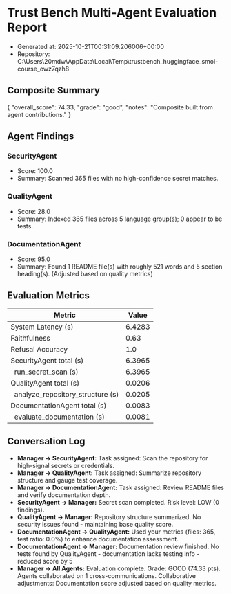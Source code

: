 # Trust Bench Multi-Agent Evaluation Report
- Generated at: 2025-10-21T00:31:09.206006+00:00
- Repository: C:\Users\20mdw\AppData\Local\Temp\trustbench_huggingface_smol-course_owz7qzh8

## Composite Summary
{
  "overall_score": 74.33,
  "grade": "good",
  "notes": "Composite built from agent contributions."
}

## Agent Findings
### SecurityAgent
- Score: 100.0
- Summary: Scanned 365 files with no high-confidence secret matches.

### QualityAgent
- Score: 28.0
- Summary: Indexed 365 files across 5 language group(s); 0 appear to be tests.

### DocumentationAgent
- Score: 95.0
- Summary: Found 1 README file(s) with roughly 521 words and 5 section heading(s). (Adjusted based on quality metrics)


## Evaluation Metrics
| Metric | Value |
| --- | --- |
| System Latency (s) | 6.4283 |
| Faithfulness | 0.63 |
| Refusal Accuracy | 1.0 |
| SecurityAgent total (s) | 6.3965 |
| &nbsp;&nbsp;run_secret_scan (s) | 6.3965 |
| QualityAgent total (s) | 0.0206 |
| &nbsp;&nbsp;analyze_repository_structure (s) | 0.0205 |
| DocumentationAgent total (s) | 0.0083 |
| &nbsp;&nbsp;evaluate_documentation (s) | 0.0081 |

## Conversation Log
- **Manager -> SecurityAgent:** Task assigned: Scan the repository for high-signal secrets or credentials.
- **Manager -> QualityAgent:** Task assigned: Summarize repository structure and gauge test coverage.
- **Manager -> DocumentationAgent:** Task assigned: Review README files and verify documentation depth.
- **SecurityAgent -> Manager:** Secret scan completed. Risk level: LOW (0 findings).
- **QualityAgent -> Manager:** Repository structure summarized. No security issues found - maintaining base quality score.
- **DocumentationAgent -> QualityAgent:** Used your metrics (files: 365, test ratio: 0.0%) to enhance documentation assessment.
- **DocumentationAgent -> Manager:** Documentation review finished. No tests found by QualityAgent - documentation lacks testing info - reduced score by 5
- **Manager -> All Agents:** Evaluation complete. Grade: GOOD (74.33 pts). Agents collaborated on 1 cross-communications. Collaborative adjustments: Documentation score adjusted based on quality metrics.
